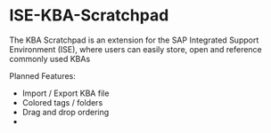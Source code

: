 # ISE-KBA-Scratchpad
The KBA Scratchpad is an extension for the SAP Integrated Support Environment (ISE), where users can easily store, open and reference commonly used KBAs

Planned Features:
- Import / Export KBA file
- Colored tags / folders
- Drag and drop ordering
- 